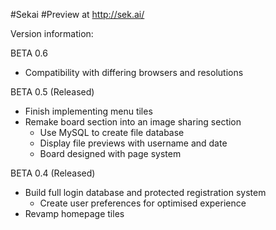 #Sekai
#Preview at http://sek.ai/

Version information:

BETA 0.6
- Compatibility with differing browsers and resolutions

BETA 0.5 (Released)
- Finish implementing menu tiles
- Remake board section into an image sharing section
  - Use MySQL to create file database
  - Display file previews with username and date
  - Board designed with page system

BETA 0.4 (Released)
- Build full login database and protected registration system
  - Create user preferences for optimised experience
- Revamp homepage tiles
